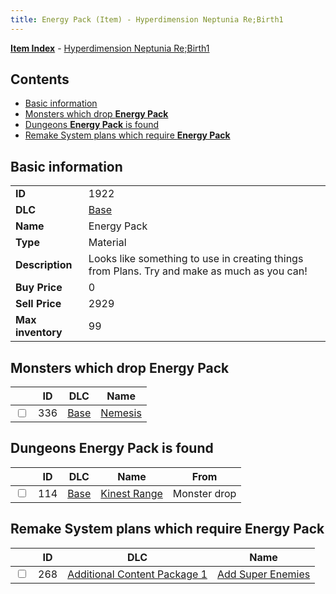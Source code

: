 ```yaml
---
title: Energy Pack (Item) - Hyperdimension Neptunia Re;Birth1
---
```


[**Item Index**](/neptunia/rb1/item/index.html) - [Hyperdimension Neptunia Re;Birth1](/neptunia/rb1)

## Contents

- [Basic information](#basic-information)
- [Monsters which drop **Energy Pack**](#monsters-which-drop-energy-pack)
- [Dungeons **Energy Pack** is found](#dungeons-energy-pack-is-found)
- [Remake System plans which require **Energy Pack**](#remake-system-plans-which-require-energy-pack)

## Basic information

|   |   |
| -- | -- |
| **ID** | 1922 |
| **DLC** | [Base](/neptunia/rb1/dlc/1-base.html) |
| **Name** | Energy Pack |
| **Type** | Material |
| **Description** | Looks like something to use in creating things from Plans. Try and make as much as you can! |
| **Buy Price** | 0 |
| **Sell Price** | 2929 |
| **Max inventory** | 99 |


## Monsters which drop **Energy Pack**

|    | ID | DLC | Name |
| -- | -- | --- | ---- |
| <input type="checkbox" id="rb1-monster-1-336" class="trackbox" /> | 336 | [Base](/neptunia/rb1/dlc/1-base.html) | [Nemesis](/neptunia/rb1/monster/1-336-nemesis.html) |


## Dungeons **Energy Pack** is found

|    | ID | DLC | Name | From |
| -- | -- | --- | ---- | ---- |
| <input type="checkbox" id="rb1-dungeon-1-114" class="trackbox" /> | 114 | [Base](/neptunia/rb1/dlc/1-base.html) | [Kinest Range](/neptunia/rb1/dungeon/1-114-kinest-range.html) | Monster drop |


## Remake System plans which require **Energy Pack**

|    | ID | DLC | Name |
| -- | -- | --- | ---- |
| <input type="checkbox" id="rb1-quest-10-268" class="trackbox" /> | 268 | [Additional Content Package 1](/neptunia/rb1/dlc/10-pack1.html) | [Add Super Enemies](/neptunia/rb1/quest/10-268-add-super-enemies.html) |
